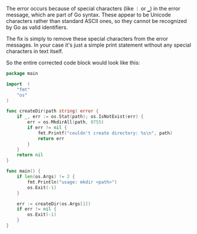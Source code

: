 The error occurs because of special characters (like `｜` or `▁`) in the error message, which are part of Go syntax. These appear to be Unicode characters rather than standard ASCII ones, so they cannot be recognized by Go as valid identifiers.

The fix is simply to remove these special characters from the error messages. In your case it's just a simple print statement without any special characters in text itself.

So the entire corrected code block would look like this:

```go
package main

import  (
	"fmt"
	"os"
)

func createDir(path string) error {
	if _, err := os.Stat(path); os.IsNotExist(err) {
		err = os.MkdirAll(path, 0755)
		if err != nil {
			fmt.Printf("couldn't create directory: %s\n", path)
			return err
		}
	}
	return nil
}

func main() {
	if len(os.Args) != 2 {
		fmt.Println("usage: mkdir <path>")
		os.Exit(-1)
	}

	err := createDir(os.Args[1])
	if err != nil {
		os.Exit(-1)
	}
}
```

